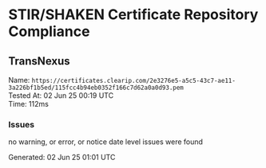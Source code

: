 # STIR/SHAKEN Certificate Repository Compliance

## TransNexus

Name: `https://certificates.clearip.com/2e3276e5-a5c5-43c7-ae11-3a226bf1b5ed/115fcc4b94eb0352f166c7d62a0a0d93.pem`\
Tested At: 02 Jun 25 00:19 UTC\
Time: 112ms

### Issues

no warning, or error, or notice date level issues were found

Generated: 02 Jun 25 01:01 UTC